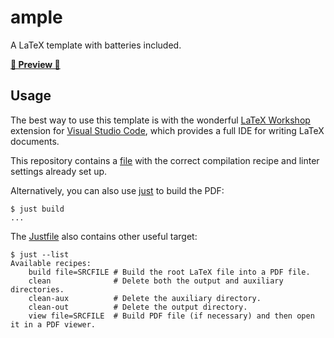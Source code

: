 # ample

A LaTeX template with batteries included.

[**👀 Preview 👀**](https://github.com/jessestricker/ample/releases/latest/download/root.pdf)

## Usage

The best way to use this template is with the wonderful
[LaTeX Workshop](https://marketplace.visualstudio.com/items?itemName=James-Yu.latex-workshop)
extension for [Visual Studio Code](https://code.visualstudio.com), which
provides a full IDE for writing LaTeX documents.

This repository contains a [file](.vscode/settings.json) with the correct
compilation recipe and linter settings already set up.

Alternatively, you can also use [just](https://just.systems/man/en) to build the
PDF:

```console
$ just build
...
```

The [Justfile](./Justfile) also contains other useful target:

```console
$ just --list
Available recipes:
    build file=SRCFILE # Build the root LaTeX file into a PDF file.
    clean              # Delete both the output and auxiliary directories.
    clean-aux          # Delete the auxiliary directory.
    clean-out          # Delete the output directory.
    view file=SRCFILE  # Build PDF file (if necessary) and then open it in a PDF viewer.
```
